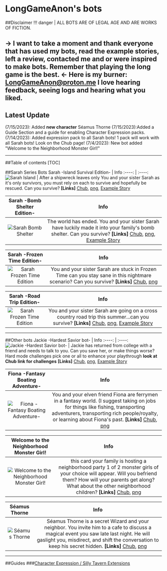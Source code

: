 # LongGameAnon's bots
##Disclaimer
!!! danger | ALL BOTS ARE OF LEGAL AGE AND ARE WORKS OF FICTION.


-> I want to take a moment and thank everyone that has used my bots, read the example stories, left a review, contacted me and or were inspired to make bots. 
Remember that playing the long game is the best. <-
Here is my burner: LongGameAnon@proton.me
I love hearing feedback, seeing logs and hearing what you liked.
-----------
## Latest Update
(7/15/2023): Added **new character** Séamus Thorne
(7/15/2023):Added a Guide Section and a guide for enabling Character Expression packs.
(7/14/2023): Added expression pack to all Sarah bots! 1 pack will work with all Sarah bots! Look on the Chub page!
(7/4/2023): New bot added "Welcome to the Neighborhood Monster Girl!"

-------------------------------
##Table of contents
[TOC]

##Sarah Series Bots
Sarah -Island Survival Edition- | Info
:----:  | :----: 
![Sarah Island](https://i.imgur.com/cWwk3eR.jpg)   | After a shipwreck leaves only You and your sister Sarah as it's only survivors, you must rely on each to survive and hopefully be rescued. Can you survive? **[Links]** [Chub](https://www.chub.ai/characters/LongGameAnon/Sarah),  [png](https://avatars.charhub.io/avatars/LongGameAnon/Sarah/tavern.png), [Example Story](https://rentry.org/cnfqs)

Sarah -Bomb Shelter Edition-  | Info
:----:  | :----: 
![Sarah Bomb Shelter](https://i.imgur.com/401fYIs.jpg)   | The world has ended. You and your sister Sarah have luckily made it into your family's bomb shelter. Can you survive? **[Links]**  [Chub](https://www.chub.ai/characters/LongGameAnon/sarah-bomb-shelter-edition),  [png](https://avatars.charhub.io/avatars/LongGameAnon/sarah-bomb-shelter-edition/tavern.png), [Example Story](https://rentry.org/vbxac)


Sarah -Frozen Time Edition-  | Info
:----:  | :----: 
![Sarah Frozen Time Edition](https://i.imgur.com/SW53wDi.jpg)   | You and your sister Sarah are stuck in Frozen Time can you stay sane in this nightmare scenario? Can you survive?  **[Links]** [Chub](https://www.chub.ai/characters/LongGameAnon/sarah-frozen-time-edition),  [png](https://avatars.charhub.io/avatars/LongGameAnon/sarah-frozen-time-edition/tavern.png)

Sarah -Road Trip Edition- | Info
:----:  | :----: 
![Sarah Frozen Time Edition](https://i.imgur.com/zu76fPH.jpg)   | You and your sister Sarah are going on a cross country road trip this summer...can you survive?  **[Links]** [Chub](https://www.chub.ai/characters/LongGameAnon/sarah-road-trip-edition/main),  [png](https://avatars.charhub.io/avatars/LongGameAnon/sarah-road-trip-edition/tavern.png), [Example Story](https://rentry.org/vvu8b)

-----------------
##Other bots
Jackie -Hardest Savior bot- | Info
:----:  | :----: 
![Jackie -Hardest Savior bot-](https://i.imgur.com/CuG2OrQ.jpg)   | Jackie has returned from college with a friend and needs to talk to you. Can you save her, or make things worse? Hard mode challenges pick one or all to enhance your playthrough **look at Chub link for challenges**  **[Links]** [Chub](https://www.chub.ai/characters/LongGameAnon/Jackie),  [png](https://avatars.charhub.io/avatars/LongGameAnon/Jackie/tavern.png), [Example Story](https://rentry.org/vvu8b)

Fiona -Fantasy Boating Adventure- | Info
:----:  | :----: 
![Fiona -Fantasy Boating Adventure-](https://i.imgur.com/uoq41Pn.jpg)   | You and your elven friend Fiona are ferrymen in a fantasy world. (I suggest taking on jobs for things like fishing, transporting adventurers, transporting rich people/royalty, or learning about Fiona's past. **[Links]** [Chub](https://www.chub.ai/characters/LongGameAnon/fiona-fantasy-boating-adventure),  [png](https://avatars.charhub.io/avatars/LongGameAnon/fiona-fantasy-boating-adventure/tavern.png)

Welcome to the Neighborhood Monster Girl! | Info
:----:  | :----: 
![Welcome to the Neighborhood Monster Girl!](https://i.imgur.com/FZKhwVy.jpg)   |  this card your family is hosting a neighborhood party 1 of 2 monster girls of your choice will appear. Will you befriend them? How will your parents get along? What about the other neighborhood children? **[Links]** [Chub](https://www.chub.ai/characters/LongGameAnon/neighborhood-party-with-monster-girls/main),  [png](https://avatars.charhub.io/avatars/LongGameAnon/neighborhood-party-with-monster-girls/chara_card_v2.png?nocache=0.25998328224677814)

Séamus Thorne | Info
:----:  | :----: 
![Séamus Thorne](https://i.imgur.com/PzOIxF7.jpg)   |  Séamus Thorne is a secret Wizard and your neighbor. You invite him to a cafe to discuss a magical event you saw late last night. He will gaslight you, misdirect, and shift the conversation to keep his secret hidden. **[Links]** [Chub](https://www.chub.ai/characters/LongGameAnon/5b0d9258-ddd7-4ad9-b0dd-16a33486de06),  [png](https://avatars.charhub.io/avatars/LongGameAnon/5b0d9258-ddd7-4ad9-b0dd-16a33486de06/chara_card_v2.png?nocache=0.4659055004515973)

---------------------------------------
##Guides
###[Character Expression / Silly Tavern Extensions](https://rentry.org/LGAExpressionsGuide)